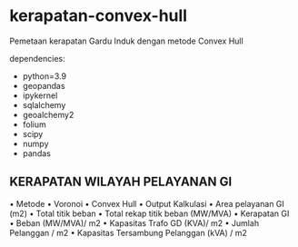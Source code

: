 # kerapatan-convex-hull
Pemetaan kerapatan Gardu Induk dengan metode Convex Hull

dependencies:
  - python=3.9
  - geopandas
  - ipykernel
  - sqlalchemy
  - geoalchemy2
  - folium
  - scipy
  - numpy
  - pandas

## KERAPATAN WILAYAH PELAYANAN GI
• Metode
• Voronoi
• Convex Hull 
• Output Kalkulasi
• Area pelayanan GI (m2)
• Total titik beban
• Total rekap titik beban (MW/MVA)
• Kerapatan GI
• Beban (MW/MVA)/ m2
• Kapasitas Trafo GD (KVA)/ m2
• Jumlah Pelanggan / m2
• Kapasitas Tersambung Pelanggan (kVA) / m2